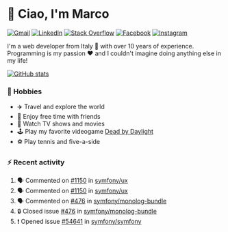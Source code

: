 # 👋 Ciao, I'm Marco

[![Gmail](https://img.shields.io/badge/Gmail-%23BB001B?style=flat-square&logo=gmail&logoColor=white)](mailto:gremo1982@gmail.com)
[![LinkedIn](https://img.shields.io/badge/LinkedIn-%230e76a8?style=flat-square&logo=linkedin)](https://www.linkedin.com/in/marco-polichetti)
[![Stack Overflow](https://img.shields.io/stackexchange/stackoverflow/r/220180?style=flat&logo=stackoverflow&label=Stack%20Overflow&color=%23F47F24)](https://stackoverflow.com/users/220180)
[![Facebook](https://img.shields.io/badge/-Facebook-%234267B2?style=flat-square&logo=facebook&logoColor=white)](https://www.facebook.com/marco.poliketti)
[![Instagram](https://img.shields.io/badge/-Instagram-%23C13584?style=flat-square&logo=instagram&logoColor=white)](https://www.instagram.com/marco.gremo)

I'm a web developer from Italy 🍕 with over 10 years of experience. Programming is my passion ❤️ and I couldn't imagine doing anything else in my life!

[![GitHub stats](https://github-readme-stats.vercel.app/api?username=gremo&show_icons=true&rank_icon=github&theme=transparent)](https://github.com/anuraghazra/github-readme-stats)

### 📅 Hobbies

- ✈️ Travel and explore the world
- 🍻 Enjoy free time with friends
- 🎥 Watch TV shows and movies
- 🕹️ Play my favorite videogame [Dead by Daylight](https://deadbydaylight.com)
- ⚽ Play tennis and five-a-side

### ⚡ Recent activity

<!--START_SECTION:activity-->
1. 🗣 Commented on [#1150](https://github.com/symfony/ux/issues/1150#issuecomment-2063902231) in [symfony/ux](https://github.com/symfony/ux)
2. 🗣 Commented on [#1150](https://github.com/symfony/ux/issues/1150#issuecomment-2063688542) in [symfony/ux](https://github.com/symfony/ux)
3. 🗣 Commented on [#476](https://github.com/symfony/monolog-bundle/issues/476#issuecomment-2061511481) in [symfony/monolog-bundle](https://github.com/symfony/monolog-bundle)
4. 🔒 Closed issue [#476](https://github.com/symfony/monolog-bundle/issues/476) in [symfony/monolog-bundle](https://github.com/symfony/monolog-bundle)
5. ❗ Opened issue [#54641](https://github.com/symfony/symfony/issues/54641) in [symfony/symfony](https://github.com/symfony/symfony)
<!--END_SECTION:activity-->

